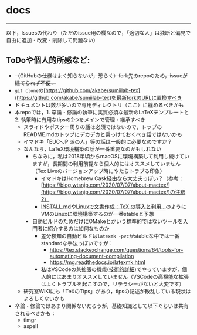 # docs

---

以下，Issuesの代わり（ただのissue用の欄なので，「適切な人」は独断と偏見で自由に追加・改変・削除して問題ない）


## ToDoや個人的所感など:
- ~~（GitHubの仕様はよく知らないが，恐らく）fork先のrepoのため，issueが建てられず不便．~~
- `git clone`の[https://github.com/akabe/sumiilab-tex](https://github.com/akabe/sumiilab-tex)を最新forkのURLに置換すべき
- ドキュメントは数が多いので専用ディレクトリ（ここ）に纏めるべきかも
- 本repoでは，1. 卒論・修論の執筆に実質必須な最新のLaTeXテンプレートと2. 執筆時に有用なtipsの2つをメインで管理・継承すべき
    - スライドやポスター周りの話は必須ではないので，トップのREADME.mdのトップにデカデカと乗っけておくべき話ではないかも
    -  イマドキ「EUC-JP 派の人」等の話は一般的に必要なのですか？
    -  なんなら，LaTeX環境構築の話が一番重要なのかもしれない
        -  ちなみに，私は2018年頃からmacOSに環境構築して利用し続けていますが，長期間の利用前提なら個人的にはオススメしていません（Tex Liveのバージョンアップ時にやたらトラブる印象）
            - イマドキはHomebrew Cask経由なら大丈夫っぽい？（参考：[https://blog.wtsnjp.com/2020/07/07/about-mactex/](https://blog.wtsnjp.com/2020/07/07/about-mactex/)の注釈2）
            - [INSTALL.md](INSTALL.md)や[Linuxで文書作成：TeX の導入と利用...](https://www.youtube.com/watch?v=KXUEIgwfgL8)のようにVMのLinuxに環境構築するのが一番stableと予想
        - 自動ビルドのためだけにOMakeとかいう標準的ではないツールを入門者に紹介するのは如何なものか
            - 差分検知の自動ビルドは`latexmk -pvc`がstableな中では一番standardな手法っぽいですが：
                - https://tex.stackexchange.com/questions/64/tools-for-automating-document-compilation
                - https://mg.readthedocs.io/latexmk.html
            - 私はVSCodeの某拡張の機能([技術的詳細](https://github.com/James-Yu/LaTeX-Workshop/blob/dac0ee527ce0241f295ae74ebf38b89c7d1b5a41/src/components/builder.ts#L36))でやっていますが，個人的にはあまりオススメしていません（VSCodeの高機能な拡張はよくトラブルを起こすので，リテラシーがないと大変です）
    -  研究室WiKiにも「TeXのTips」があり，tipsの記述が散乱している現状はよろしくないかも
- 卒論・修論ではあまり関係ないだろうが，基礎知識として以下ぐらいは共有されるべきかも：
    - tlmgr
    - aspell
    
